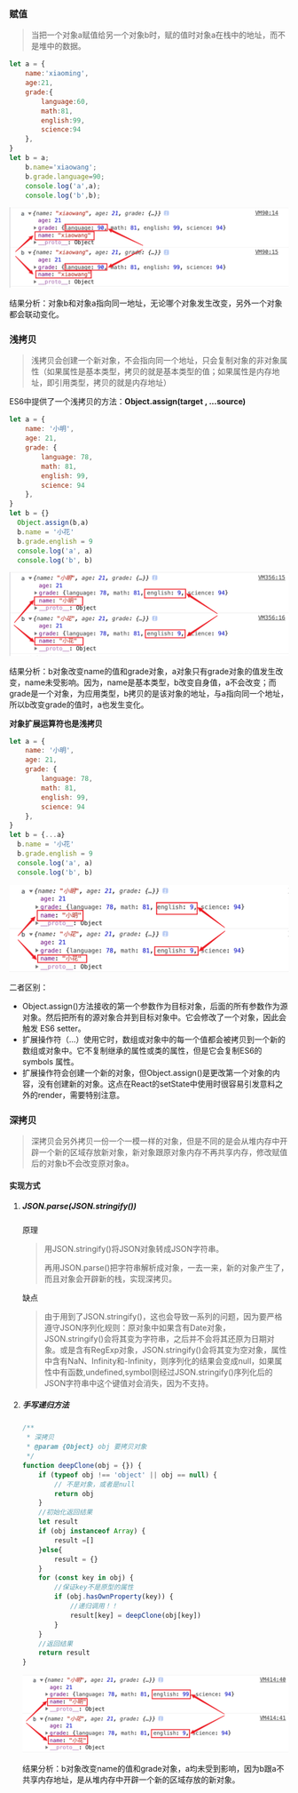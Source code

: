 ### 赋值

> 当把一个对象a赋值给另一个对象b时，赋的值时对象a在栈中的地址，而不是堆中的数据。

```javascript
let a = {
    name:'xiaoming',
    age:21,
    grade:{
        language:60,
        math:81,
        english:99,
        science:94
    },
}
let b = a;
	b.name='xiaowang';
	b.grade.language=90;
	console.log('a',a);
	console.log('b',b);
```

![赋值](https://github.com/qulingyuan/ly_q/blob/187f191d5aa10eb9f229789b959f0132901d987e/doc/media/%E8%B5%8B%E5%80%BC.png)

结果分析：对象b和对象a指向同一地址，无论哪个对象发生改变，另外一个对象都会联动变化。

### 浅拷贝

> 浅拷贝会创建一个新对象，不会指向同一个地址，只会复制对象的非对象属性（如果属性是基本类型，拷贝的就是基本类型的值；如果属性是内存地址，即引用类型，拷贝的就是内存地址）

ES6中提供了一个浅拷贝的方法：**Object.assign(target , ...source)**

```javascript
let a = {
    name: '小明', 
    age: 21,
    grade: {
        language: 78,
        math: 81,
        english: 99,
        science: 94
    },
}
let b = {}
  Object.assign(b,a)
  b.name = '小花' 
  b.grade.english = 9 
  console.log('a', a)
  console.log('b', b)
```

![浅拷贝](https://github.com/qulingyuan/ly_q/blob/187f191d5aa10eb9f229789b959f0132901d987e/doc/media/%E6%B5%85%E6%8B%B7%E8%B4%9D.png)

结果分析：b对象改变name的值和grade对象，a对象只有grade对象的值发生改变，name未受影响。因为，name是基本类型，b改变自身值，a不会改变；而grade是一个对象，为应用类型，b拷贝的是该对象的地址，与a指向同一个地址，所以b改变grade的值时，a也发生变化。

**对象扩展运算符也是浅拷贝**

```javascript
let a = {
    name: '小明', 
    age: 21,
    grade: {
        language: 78,
        math: 81,
        english: 99,
        science: 94
    },
}
let b = {...a}
  b.name = '小花' 
  b.grade.english = 9 
  console.log('a', a)
  console.log('b', b)
```

![扩展浅拷贝](https://github.com/qulingyuan/ly_q/blob/98ebbb8deba2aced5c7b56997c428677f477195a/doc/media/%E6%89%A9%E5%B1%95%E6%B5%85%E6%8B%B7%E8%B4%9D.png)

二者区别：

- Object.assign()方法接收的第一个参数作为目标对象，后面的所有参数作为源对象。然后把所有的源对象合并到目标对象中。它会修改了一个对象，因此会触发 ES6 setter。
- 扩展操作符（…）使用它时，数组或对象中的每一个值都会被拷贝到一个新的数组或对象中。它不复制继承的属性或类的属性，但是它会复制ES6的 symbols 属性。
- 扩展操作符会创建一个新的对象，但Object.assign()是更改第一个对象的内容，没有创建新的对象。这点在React的setState中使用时很容易引发意料之外的render，需要特别注意。

### 深拷贝

> 深拷贝会另外拷贝一份一个一模一样的对象，但是不同的是会从堆内存中开辟一个新的区域存放新对象，新对象跟原对象内存不再共享内存，修改赋值后的对象b不会改变原对象a。

#### 实现方式

1. ##### JSON.parse(JSON.stringify())

   原理

   > 用JSON.stringify()将JSON对象转成JSON字符串。
   >
   > 再用JSON.parse()把字符串解析成对象，一去一来，新的对象产生了，而且对象会开辟新的栈，实现深拷贝。

   缺点

   > 由于用到了JSON.stringify()，这也会导致一系列的问题，因为要严格遵守JSON序列化规则：原对象中如果含有Date对象，JSON.stringify()会将其变为字符串，之后并不会将其还原为日期对象。或是含有RegExp对象，JSON.stringify()会将其变为空对象，属性中含有NaN、Infinity和-Infinity，则序列化的结果会变成null，如果属性中有函数,undefined,symbol则经过JSON.stringify()序列化后的JSON字符串中这个键值对会消失，因为不支持。

2. ##### 手写递归方法

   ```javascript
   /**
    * 深拷贝
    * @param {Object} obj 要拷贝对象
    */
   function deepClone(obj = {}) {
       if (typeof obj !== 'object' || obj == null) {
           // 不是对象，或者是null
           return obj
       }
       //初始化返回结果
       let result
       if (obj instanceof Array) {
           result =[]
       }else{
           result = {}
       }
       for (const key in obj) {
           //保证key不是原型的属性
           if (obj.hasOwnProperty(key)) { 
               //递归调用！！
               result[key] = deepClone(obj[key])
           }
       }
       //返回结果
       return result
   }
   ```

   ![深拷贝](https://github.com/qulingyuan/ly_q/blob/187f191d5aa10eb9f229789b959f0132901d987e/doc/media/%E6%B7%B1%E6%8B%B7%E8%B4%9D.png)

   结果分析：b对象改变name的值和grade对象，a均未受到影响，因为b跟a不共享内存地址，是从堆内存中开辟一个新的区域存放的新对象。

   

   

